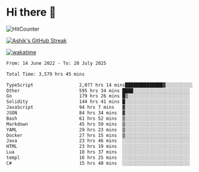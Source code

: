 # Hi there 👋

![HitCounter](https://hits.seeyoufarm.com/api/count/incr/badge.svg?url=https%3A%2F%2Fgithub.com%2Fashrhmn1212%2Fhit-counter)

<!-- ![Contribution Graph](https://github-readme-activity-graph.cyclic.app/graph?username=ashrhmn) -->


<!-- [![Top Langs](https://github-readme-stats.vercel.app/api/top-langs/?username=ashrhmn&layout=compact&theme=synthwave&langs_count=10&card_width=445)](https://github.com/anuraghazra/github-readme-stats) -->

[![Ashik's GitHub Streak](https://github-readme-streak-stats.herokuapp.com/?user=ashrhmn&theme=blood&fire=DD7F1C&background=151515&dates=9f9f9f&border=DD2727)](https://git.io/streak-stats)

<!-- ![Ashik's GitHub stats](https://github-readme-stats.vercel.app/api/?username=ashrhmn&show_icons=true&title_color=fff&icon_color=79ff97&text_color=9f9f9f&bg_color=151515) -->

[![wakatime](https://wakatime.com/badge/user/3df86613-ba63-4631-8e65-0ff18e7becad.svg)](https://wakatime.com/@3df86613-ba63-4631-8e65-0ff18e7becad)

<!--START_SECTION:waka-->

```txt
From: 14 June 2022 - To: 20 July 2025

Total Time: 3,579 hrs 45 mins

TypeScript                 2,077 hrs 14 mins██████████████▓░░░░░░░░░░   58.03 %
Other                      595 hrs 34 mins ████░░░░░░░░░░░░░░░░░░░░░   16.64 %
Go                         179 hrs 26 mins █▒░░░░░░░░░░░░░░░░░░░░░░░   05.01 %
Solidity                   144 hrs 41 mins █░░░░░░░░░░░░░░░░░░░░░░░░   04.04 %
JavaScript                 94 hrs 7 mins   ▓░░░░░░░░░░░░░░░░░░░░░░░░   02.63 %
JSON                       84 hrs 34 mins  ▓░░░░░░░░░░░░░░░░░░░░░░░░   02.36 %
Bash                       61 hrs 52 mins  ▒░░░░░░░░░░░░░░░░░░░░░░░░   01.73 %
Markdown                   45 hrs 59 mins  ▒░░░░░░░░░░░░░░░░░░░░░░░░   01.28 %
YAML                       29 hrs 23 mins  ▒░░░░░░░░░░░░░░░░░░░░░░░░   00.82 %
Docker                     27 hrs 15 mins  ▒░░░░░░░░░░░░░░░░░░░░░░░░   00.76 %
Java                       23 hrs 46 mins  ░░░░░░░░░░░░░░░░░░░░░░░░░   00.66 %
HTML                       23 hrs 19 mins  ░░░░░░░░░░░░░░░░░░░░░░░░░   00.65 %
Lua                        18 hrs 37 mins  ░░░░░░░░░░░░░░░░░░░░░░░░░   00.52 %
templ                      16 hrs 25 mins  ░░░░░░░░░░░░░░░░░░░░░░░░░   00.46 %
C#                         15 hrs 40 mins  ░░░░░░░░░░░░░░░░░░░░░░░░░   00.44 %
```

<!--END_SECTION:waka-->


<!--### Most Used Languages 
<img src="https://wakatime.com/share/@ashrhmn/24ecb986-5bf8-4607-af7f-0aab08908d8c.png" />

### Favourite Tools
<img src="https://wakatime.com/share/@ashrhmn/f4e08015-f3bc-460a-9228-95a3ba11c604.png" />-->
